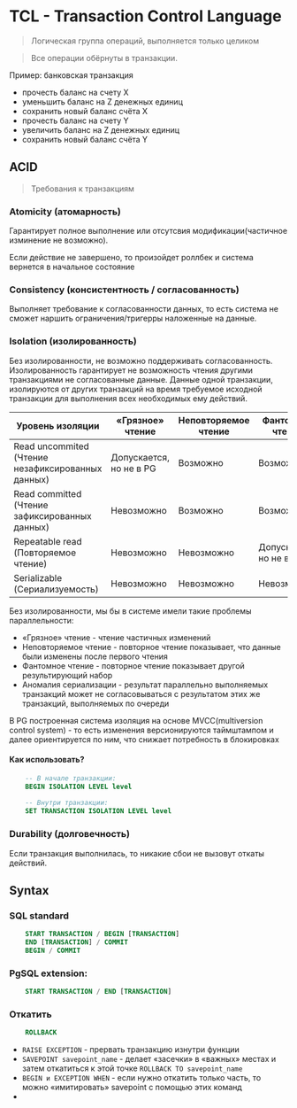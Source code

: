 # TCL - Transaction Control Language

> Логическая группа операций, выполняется только целиком

> Все операции обёрнуты в транзакции.

Пример: банковская транзакция

* прочесть баланс на счету X
* уменьшить баланс на Z денежных единиц
* сохранить новый баланс счёта X
* прочесть баланс на счету Y
* увеличить баланс на Z денежных единиц
* сохранить новый баланс счёта Y

## ACID 

> Требования к транзакциям 

### Atomicity (атомарность)

Гарантирует полное выполнение или отсутсвия модификации(частичное изминение не возможно).

Если действие не завершено, то произойдет роллбек и система вернется в начальное состояние

### Consistency (консистентность / согласованность)

Выполняет требование к согласованности данных, то есть система не сможет наршить ограничения/тригерры наложенные на данные.

### Isolation (изолированность)

Без изолированности, не возможно поддерживать согласованность. Изолированность гарантирует не возможность чтения другими транзакциями не согласованные данные. Данные одной транзакции, изолируются от других транзакций на время требуемое исходной транзакции для выполнения всех необходимых ему действий.

| Уровень изоляции | «Грязное» чтение | Неповторяемое чтение | Фантомное чтение | Аномалия сериализации |
| --- | --- | --- | --- | --- |
| Read uncommited (Чтение незафиксированных данных) | Допускается, но не в PG | Возможно | Возможно | Возможно |
| Read committed (Чтение зафиксированных данных) | Невозможно | Возможно | Возможно | Возможно |
| Repeatable read (Повторяемое чтение) | Невозможно | Невозможно | Допускается, но не в PG | Возможно |
| Serializable (Сериализуемость) | Невозможно | Невозможно | Невозможно | Невозможно |

Без изолированности, мы бы в системе имели такие проблемы параллельности:
* «Грязное» чтение - чтение частичных изменений
* Неповторяемое чтение - повторное чтение показывает, что данные были изменены после первого чтения
* Фантомное чтение - повторное чтение показывает другой результирующий набор
* Аномалия сериализации - результат параллельно выполняемых транзакций может не согласовываться с результатом этих же транзакций, выполняемых по очереди

В PG построенная система изоляция на основе MVCC(multiversion control system) - то есть изменения версионируются таймштампом и далее ориентируется по ним, что снижает потребность в блокировках

#### Как использовать?

```sql
    -- В начале транзакции:
    BEGIN ISOLATION LEVEL level
    
    -- Внутри транзакции:
    SET TRANSACTION ISOLATION LEVEL level
```

### Durability (долговечность)

Если транзакция выполнилась, то никакие сбои не вызовут откаты действий.

## Syntax

### SQL standard

```sql
    START TRANSACTION / BEGIN [TRANSACTION]
    END [TRANSACTION] / COMMIT
    BEGIN / COMMIT
```

### PgSQL extension:

```sql
    START TRANSACTION / END [TRANSACTION]
```


### Откатить

```sql
    ROLLBACK
```

* `RAISE EXCEPTION` - прервать транзакцию изнутри функции
* `SAVEPOINT savepoint_name` - делает «засечки» в «важных» местах и затем откатиться к этой точке `ROLLBACK TO savepoint_name`
* `BEGIN и EXCEPTION WHEN` - если нужно откатить только часть, то можно «имитировать» savepoint с помощью этих команд
* 

